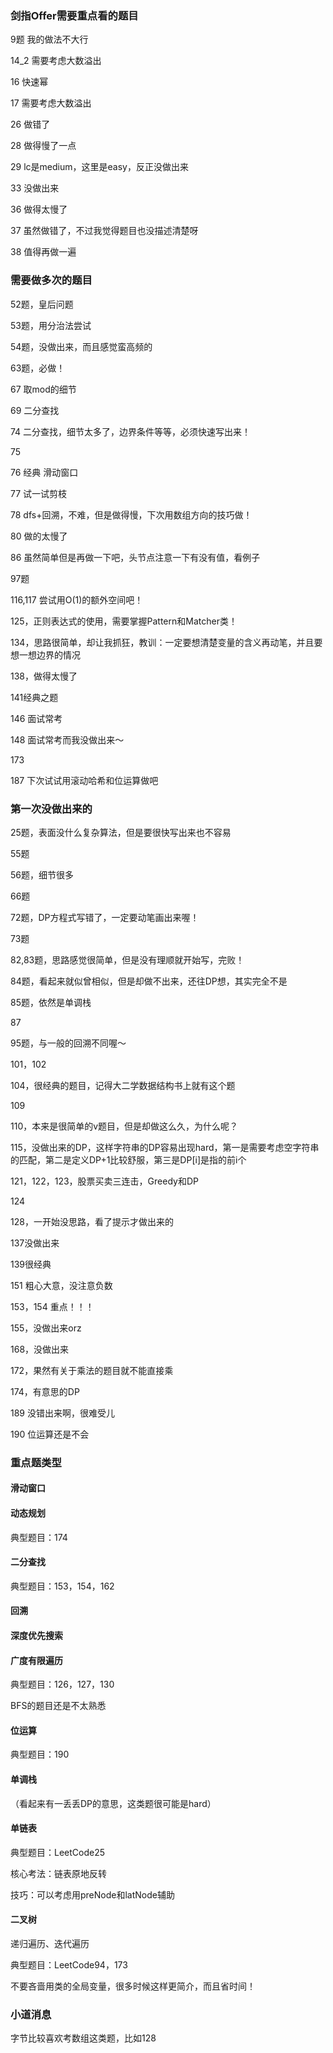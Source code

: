 ### 剑指Offer需要重点看的题目

9题 我的做法不大行

14_2 需要考虑大数溢出

16 快速幂

17 需要考虑大数溢出

26 做错了

28 做得慢了一点

29 lc是medium，这里是easy，反正没做出来

33 没做出来

36 做得太慢了

37 虽然做错了，不过我觉得题目也没描述清楚呀

38 值得再做一遍

### 需要做多次的题目

52题，皇后问题

53题，用分治法尝试

54题，没做出来，而且感觉蛮高频的

63题，必做！

67 取mod的细节

69 二分查找

74 二分查找，细节太多了，边界条件等等，必须快速写出来！

75

76 经典 滑动窗口

77 试一试剪枝

78 dfs+回溯，不难，但是做得慢，下次用数组方向的技巧做！

80 做的太慢了

86 虽然简单但是再做一下吧，头节点注意一下有没有值，看例子

97题

116,117 尝试用O(1)的额外空间吧！

125，正则表达式的使用，需要掌握Pattern和Matcher类！

134，思路很简单，却让我抓狂，教训：一定要想清楚变量的含义再动笔，并且要想一想边界的情况

138，做得太慢了

141经典之题

146 面试常考

148 面试常考而我没做出来～

173

187 下次试试用滚动哈希和位运算做吧

### 第一次没做出来的

25题，表面没什么复杂算法，但是要很快写出来也不容易

55题

56题，细节很多

66题

72题，DP方程式写错了，一定要动笔画出来喔！

73题

82,83题，思路感觉很简单，但是没有理顺就开始写，完败！

84题，看起来就似曾相似，但是却做不出来，还往DP想，其实完全不是

85题，依然是单调栈

87

95题，与一般的回溯不同喔～

101，102

104，很经典的题目，记得大二学数据结构书上就有这个题

109

110，本来是很简单的v题目，但是却做这么久，为什么呢？

115，没做出来的DP，这样字符串的DP容易出现hard，第一是需要考虑空字符串的匹配，第二是定义DP+1比较舒服，第三是DP[i]是指的前i个

121，122，123，股票买卖三连击，Greedy和DP

124

128，一开始没思路，看了提示才做出来的

137没做出来

139很经典

151 粗心大意，没注意负数

153，154 重点！！！

155，没做出来orz

168，没做出来

172，果然有关于乘法的题目就不能直接乘

174，有意思的DP

189 没错出来啊，很难受儿

190 位运算还是不会

### 重点题类型

#### 滑动窗口

#### 动态规划

典型题目：174

#### 二分查找

典型题目：153，154，162

#### 回溯

#### 深度优先搜索

#### 广度有限遍历

典型题目：126，127，130

BFS的题目还是不太熟悉

#### 位运算

典型题目：190

#### 单调栈

（看起来有一丢丢DP的意思，这类题很可能是hard）

#### 单链表

典型题目：LeetCode25

核心考法：链表原地反转

技巧：可以考虑用preNode和latNode辅助

#### 二叉树

递归遍历、迭代遍历

典型题目：LeetCode94，173

不要吝啬用类的全局变量，很多时候这样更简介，而且省时间！

### 小道消息

字节比较喜欢考数组这类题，比如128